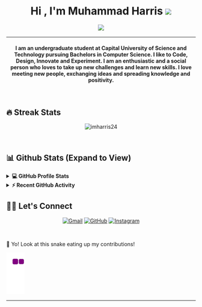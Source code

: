 
<h1 align="center">Hi , I'm Muhammad Harris <img src="https://media.giphy.com/media/hvRJCLFzcasrR4ia7z/giphy.gif" width="35"></h1>
<p align="center">
  <a href="https://github.com/DenverCoder1/readme-typing-svg"><img src="https://readme-typing-svg.herokuapp.com?lines=Computer+Science+Student;Future+Full+Stack+Developer;Always%20learning%20new%20things&center=true&width=500&height=50"></a>
</p>
<hr/>
<h4 align="center">I am an undergraduate student at Capital University of Science and Technology pursuing Bachelors in Computer Science. I like to Code, Design, Innovate and Experiment. I am an enthusiastic and a social person who loves to take up new challenges and learn new skills. I love meeting new people, exchanging ideas and spreading knowledge and positivity.</h4>
<br>

## 🔥 Streak Stats
<p align="center"><img src="https://github-readme-streak-stats.herokuapp.com/?user=imharris24&theme=algolia" alt="imharris24"  /></p>

<br/>

## 📊 Github Stats (Expand to View) 


<details> 
  <summary><b>💻 GitHub Profile Stats</b></summary>
  <br/>
  <p align="center">
    <a href="https://github.com/anuraghazra/github-readme-stats"><img alt="Candida's Github Stats" src="https://github-readme-stats.vercel.app/api?username=imharris24&show_icons=true&count_private=true&theme=algolia" height="192px"/></a>
<br/>
  &nbsp;
	  <img src="https://github-readme-stats.vercel.app/api/top-langs?username=imharris24&show_icons=true&locale=en&layout=compact&theme=algolia" alt="imharris24" height="192px"/>
  <br/>
  <b>Note:</b> Top languages is only a metric of the languages my public code consists of and doesn't reflect experience or skill level.
  </p>
</details>


<details>
  <summary><b>⚡ Recent GitHub Activity</b></summary>
  <br/>
   <a href="https://github.com/imharris24"><img alt="Harris's Activity Graph" src="https://activity-graph.herokuapp.com/graph?username=imharris24&custom_title=Muhammad%20Harris's%20Contribution%20Graph&theme=react-dark" /></a>
  <br/>

</details>



## 🙋‍♀️ Let's Connect
<p align="center">
	<a href="mailto:harris20014@gmail.com"><img src="https://img.icons8.com/bubbles/50/000000/gmail.png" alt="Gmail"/></a>
	<a href="https://github.com/imharris24"><img src="https://img.icons8.com/bubbles/50/000000/github.png" alt="GitHub"/></a>
	<a href="https://instagram.com/im_harrisg"><img src="https://img.icons8.com/bubbles/50/000000/instagram.png" alt="Instagram"/></a>
</p>
<br/>

🐍 Yo! Look at this snake eating up my contributions!

![snake gif](https://github.com/AvidCoder101/AvidCoder101/blob/output/github-contribution-grid-snake.gif)
<br/>

<hr/>

